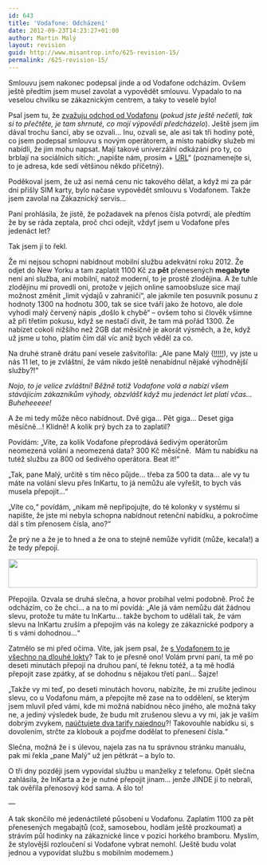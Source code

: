 ```yaml
---
id: 643
title: 'Vodafone: Odcházení'
date: 2012-09-23T14:23:27+01:00
author: Martin Malý
layout: revision
guid: http://www.misantrop.info/625-revision-15/
permalink: /625-revision-15/
---
```

Smlouvu jsem nakonec podepsal jinde a od Vodafone odcházím. Ovšem ještě předtím jsem musel zavolat a vypovědět smlouvu. Vypadalo to na veselou chvilku se zákaznickým centrem, a taky to veselé bylo!

<!--more-->

Psal jsem tu, že [zvažuju odchod od Vodafonu](http://www.misantrop.info/vodafone-je-to-s-tebou-tezke/) (_pokud jste ještě nečetli, tak si to přečtěte, je tam shrnuté, co mojí výpovědi předcházelo_). Ještě jsem jim dával trochu šanci, aby se ozvali&#8230; Inu, ozvali se, ale asi tak tři hodiny poté, co jsem podepsal smlouvu s novým operátorem, a místo nabídky služeb mi nabídli, že jim mohu napsat. Mají takové univerzální odkázání pro ty, co brblají na sociálních sítích: &#8222;napište nám, prosím + [URL](https://pece.vodafone.cz/app/ask/source/adent/s/osobni)&#8220; (poznamenejte si, to je adresa, kde sedí většinou někdo příčetný).

Poděkoval jsem, že už asi nemá cenu nic takového dělat, a když mi za pár dní přišly SIM karty, bylo načase vypovědět smlouvu s Vodafonem. Takže jsem zavolal na Zákaznický servis&#8230;

Paní prohlásila, že jistě, že požadavek na přenos čísla potvrdí, ale předtím že by se ráda zeptala, proč chci odejít, vždyť jsem u Vodafone přes jedenáct let?

Tak jsem jí to řekl.

Že mi nejsou schopni nabídnout mobilní službu adekvátní roku 2012. Že odjet do New Yorku a tam zaplatit 1100 Kč za **pět** přenesených **megabyte** není ani služba, ani mobilní, natož moderní, to je prostě zlodějina. A že tuhle zlodějinu mi provedli oni, protože v jejich online samoobsluze sice mají možnost změnit &#8222;limit výdajů v zahraničí&#8220;, ale jakmile ten posuvník posunu z hodnoty 1300 na hodnotu 300, tak se sice tváří jako že hotovo, ale dole vyhodí malý červený nápis &#8222;došlo k chybě&#8220; &#8211; ovšem toho si člověk všimne až při třetím pokusu, když se nestačí divit, že tam má pořád 1300. Že nabízet cokoli nižšího než 2GB dat měsíčně je akorát výsměch, a že, když už jsme u toho, platím čím dál víc aniž bych věděl za co.

Na druhé straně drátu paní vesele zašvitořila: &#8222;Ale pane Malý ([!!!!!](http://strucny.misantrop.info/jak-vodafonecz-prijde-o-zakaznika)), vy jste u nás 11 let, to je zvláštní, že vám nikdo ještě nenabídnul nějaké výhodnější služby?!&#8220;

_Nojo, to je velice zvláštní! Běžně totiž Vodafone volá a nabízí všem stávájícím zákazníkům výhody, obzvlášť když mu jedenáct let platí včas&#8230; Buheheeeee!_

A že mi tedy může něco nabídnout. Dvě giga&#8230; Pět giga&#8230; Deset giga měsíčně&#8230;! Klidně! A kolik prý bych za to zaplatil?

Povídám: &#8222;Víte, za kolik Vodafone přeprodává šedivým operátorům neomezená volání a neomezená data? 300 Kč měsíčně.  Mám tu nabídku na tutéž službu za 800 od šedivého operátora. Beat it!&#8220;

&#8222;Tak, pane Malý, určitě s tím něco půjde&#8230; třeba za 500 ta data&#8230; ale vy tu máte na volání slevu přes InKartu, to já nemůžu ale vyřešit, to bych vás musela přepojit&#8230;&#8220;

&#8222;Víte co,&#8220; povídám, &#8222;nikam mě nepřipojujte, do té kolonky v systému si napište, že jste mi nebyla schopna nabídnout retenční nabídku, a pokročíme dál s tím přenosem čísla, ano?&#8220;

Že prý ne a že je to hned a že ona to stejně nemůže vyřídit (může, kecala!) a že tedy přepojí.

<a href="http://www.misantrop.info/vodafone-odchazeni/vfdata/" rel="attachment wp-att-629"><img class="aligncenter size-medium wp-image-629" title="vfdata" src="http://www.misantrop.info/wp-content/uploads/2012/09/vfdata-500x58.jpg" alt="" width="500" height="58" srcset="https://www.misantrop.info/wp-content/uploads/2012/09/vfdata-500x58.jpg 500w, https://www.misantrop.info/wp-content/uploads/2012/09/vfdata-200x23.jpg 200w, https://www.misantrop.info/wp-content/uploads/2012/09/vfdata.jpg 770w" sizes="(max-width: 500px) 100vw, 500px" /></a>

Přepojila. Ozvala se druhá slečna, a hovor probíhal velmi podobně. Proč že odcházím, co že chci&#8230; a na to mi povídá: &#8222;Ale já vám nemůžu dát žádnou slevu, protože tu máte tu InKartu&#8230; takže bychom to udělali tak, že vám slevu na InKartu zruším a přepojím vás na kolegy ze zákaznické podpory a ti s vámi dohodnou&#8230;&#8220;

Zatmělo se mi před očima. Víte, jak jsem psal, že [s Vodafonem to je všechno na dlouhé lokty](http://www.misantrop.info/vodafone-je-to-s-tebou-tezke/)? Tak to je přesně ono! Volám první paní, ta mě po deseti minutách přepojí na druhou paní, té řeknu totéž, a ta mě hodlá přepojit zase zpátky, ať se dohodnu s nějakou třetí paní&#8230; Šajze!

&#8222;Takže vy mi teď, po deseti minutách hovoru, nabízíte, že mi zrušíte jedinou slevu, co u Vodafonu mám, a přepojíte mě zase na to oddělení, se kterým jsem mluvil před vámi, kde mi možná nabídnou něco jiného, ale možná taky ne, a jediný výsledek bude, že budu mít zrušenou slevu a vy mi, jak je vaším dobrým zvykem, [naúčtujete dva tarify najednou](http://strucny.misantrop.info/jak-vodafonecz-prijde-o-zakaznika)?! Takovouhle nabídku si, s dovolením, strčte za klobouk a pojďme dodělat to přenesení čísla.&#8220;

Slečna, možná že i s úlevou, najela zas na tu správnou stránku manuálu, pak mi řekla &#8222;pane Malý&#8220; už jen pětkrát &#8211; a bylo to.

O tři dny později jsem vypovídal službu u manželky z telefonu. Opět slečna zahlásila, že InKarta a že je nutné přepojit jinam&#8230; jenže JINDE jí to nebrali, tak ověřila přenosový kód sama. A šlo to!

&#8212;

A tak skončilo mé jedenáctileté působení u Vodafonu. Zaplatím 1100 za pět přenesených megabajtů (což, samosebou, hodlám ještě prozkoumat) a strávím půl hodinky na zákaznické lince v pozici horkého bramboru. Myslím, že stylovější rozloučení si Vodafone vybrat nemohl. (Ještě budu volat jednou a vypovídat službu s mobilním modemem.)